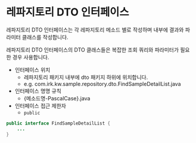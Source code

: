 # 레파지토리 DTO 인터페이스

레파지토리 DTO 인터페이스는 각 레파지토리 메소드 별로 작성하며 내부에 결과와 파라미터 클래스를 작성합니다.

레파지토리 DTO 인터페이스의 DTO 클래스들은 복잡한 조회 쿼리와 파라미터가 필요한 경우 사용합니다.

- 인터페이스 위치
    - 레파지토리 패키지 내부에 dto 패키지 하위에 위치합니다.
    - e.g. com.irk.kw.sample.repository.dto.FindSampleDetailList.java
- 인터페이스 명명 규칙
    - {메소드명-PascalCase}.java
- 인터페이스 접근 제한자
    - `public`

```java
public interface FindSampleDetailList {
	...
}
```